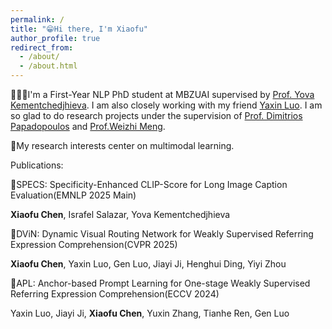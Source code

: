 ```yaml
---
permalink: /
title: "😁Hi there, I'm Xiaofu"
author_profile: true
redirect_from: 
  - /about/
  - /about.html
---
```


👨🏻‍💻I'm a First-Year NLP PhD student at MBZUAI supervised by [Prof. Yova Kementchedjhieva](https://yovakem.github.io/). I am also closely working with my friend [Yaxin Luo](https://yaxin9luo.github.io/). I am so glad to do research projects under the supervision of [Prof. Dimitrios Papadopoulos](https://people.csail.mit.edu/dimpapa/) and [Prof.Weizhi Meng](https://scholar.google.com/citations?user=OlepJ5wAAAAJ).

📔My research interests center on multimodal learning. 


Publications:

📄SPECS: Specificity-Enhanced CLIP-Score for Long Image Caption Evaluation(EMNLP 2025 Main)

  **Xiaofu Chen**, Israfel Salazar, Yova Kementchedjhieva

📄DViN: Dynamic Visual Routing Network for Weakly Supervised Referring Expression Comprehension(CVPR 2025)

  **Xiaofu Chen**, Yaxin Luo, Gen Luo, Jiayi Ji, Henghui Ding, Yiyi Zhou

  
📄APL: Anchor-based Prompt Learning for One-stage Weakly Supervised Referring Expression Comprehension(ECCV 2024) 
  
  Yaxin Luo, Jiayi Ji, **Xiaofu Chen**, Yuxin Zhang, Tianhe Ren, Gen Luo
  

